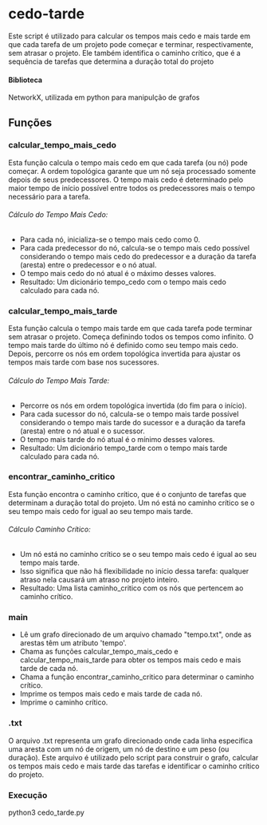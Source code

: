 # cedo-tarde
Este script é utilizado para calcular os tempos mais cedo e mais tarde em que cada tarefa de um projeto pode começar e terminar, respectivamente, sem atrasar o projeto. 
Ele também identifica o caminho crítico, que é a sequência de tarefas que determina a duração total do projeto
#### Biblioteca 
NetworkX, utilizada em python para manipulção de grafos 

## Funções 

### calcular_tempo_mais_cedo
Esta função calcula o tempo mais cedo em que cada tarefa (ou nó) pode começar.
A ordem topológica garante que um nó seja processado somente depois de seus predecessores.
O tempo mais cedo é determinado pelo maior tempo de início possível entre todos os predecessores mais o tempo necessário para a tarefa.
###### Cálculo do Tempo Mais Cedo:
- Para cada nó, inicializa-se o tempo mais cedo como 0.
- Para cada predecessor do nó, calcula-se o tempo mais cedo possível considerando o tempo mais cedo do predecessor e a duração da tarefa (aresta) entre o predecessor e o nó atual.
- O tempo mais cedo do nó atual é o máximo desses valores.
- Resultado: Um dicionário tempo_cedo com o tempo mais cedo calculado para cada nó.

### calcular_tempo_mais_tarde
Esta função calcula o tempo mais tarde em que cada tarefa pode terminar sem atrasar o projeto. 
Começa definindo todos os tempos como infinito. O tempo mais tarde do último nó é definido como seu tempo mais cedo. 
Depois, percorre os nós em ordem topológica invertida para ajustar os tempos mais tarde com base nos sucessores.
###### Cálculo do Tempo Mais Tarde:
- Percorre os nós em ordem topológica invertida (do fim para o início).
- Para cada sucessor do nó, calcula-se o tempo mais tarde possível considerando o tempo mais tarde do sucessor e a duração da tarefa (aresta) entre o nó atual e o sucessor.
- O tempo mais tarde do nó atual é o mínimo desses valores.
- Resultado: Um dicionário tempo_tarde com o tempo mais tarde calculado para cada nó.

### encontrar_caminho_critico
Esta função encontra o caminho crítico, que é o conjunto de tarefas que determinam a duração total do projeto. 
Um nó está no caminho crítico se o seu tempo mais cedo for igual ao seu tempo mais tarde.
###### Cálculo Caminho Crítico:
- Um nó está no caminho crítico se o seu tempo mais cedo é igual ao seu tempo mais tarde.
- Isso significa que não há flexibilidade no início dessa tarefa: qualquer atraso nela causará um atraso no projeto inteiro.
- Resultado: Uma lista caminho_critico com os nós que pertencem ao caminho crítico.
### main
- Lê um grafo direcionado de um arquivo chamado "tempo.txt", onde as arestas têm um atributo 'tempo'.
- Chama as funções calcular_tempo_mais_cedo e calcular_tempo_mais_tarde para obter os tempos mais cedo e mais tarde de cada nó.
- Chama a função encontrar_caminho_critico para determinar o caminho crítico.
- Imprime os tempos mais cedo e mais tarde de cada nó.
- Imprime o caminho crítico.


### .txt
O arquivo .txt representa um grafo direcionado onde cada linha especifica uma aresta com um nó de origem, um nó de destino e um peso (ou duração). Este arquivo é utilizado pelo script para construir o grafo, calcular os tempos mais cedo e mais tarde das tarefas e identificar o caminho crítico do projeto.

### Execução

python3 cedo_tarde.py



